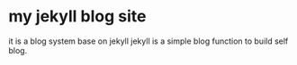 # 	my jekyll blog site

 it is a blog system base on jekyll jekyll is a simple blog function to build self blog.
 
 